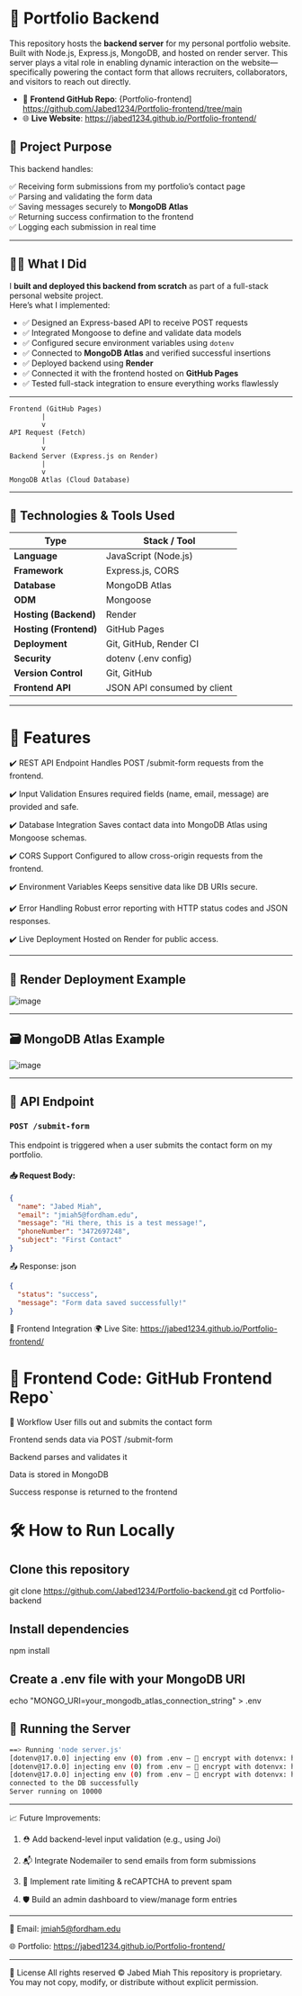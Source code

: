 # 💼 Portfolio Backend

This repository hosts the **backend server** for my personal portfolio website. Built with Node.js, Express.js, MongoDB, and hosted on render server. This server plays a vital role in enabling dynamic interaction on the website—specifically powering the contact form that allows recruiters, collaborators, and visitors to reach out directly.

- 🔗 **Frontend GitHub Repo**: {Portfolio-frontend] https://github.com/Jabed1234/Portfolio-frontend/tree/main 
- 🌐 **Live Website**: https://jabed1234.github.io/Portfolio-frontend/

## 🧠 Project Purpose

This backend handles:

✅ Receiving form submissions from my portfolio’s contact page  
✅ Parsing and validating the form data  
✅ Saving messages securely to **MongoDB Atlas**  
✅ Returning success confirmation to the frontend  
✅ Logging each submission in real time

---

## 👨‍💻 What I Did

I **built and deployed this backend from scratch** as part of a full-stack personal website project.  
Here’s what I implemented:

- ✅ Designed an Express-based API to receive POST requests
- ✅ Integrated Mongoose to define and validate data models
- ✅ Configured secure environment variables using `dotenv`
- ✅ Connected to **MongoDB Atlas** and verified successful insertions
- ✅ Deployed backend using **Render**
- ✅ Connected it with the frontend hosted on **GitHub Pages**
- ✅ Tested full-stack integration to ensure everything works flawlessly

---
```
Frontend (GitHub Pages)
        |
        v
API Request (Fetch)
        |
        v
Backend Server (Express.js on Render)
        |
        v
MongoDB Atlas (Cloud Database)
```
---

## 🧰 Technologies & Tools Used

| Type               | Stack / Tool                                |
|--------------------|---------------------------------------------|
| **Language**       | JavaScript (Node.js)                        |
| **Framework**      | Express.js, CORS                                  |
| **Database**       | MongoDB Atlas                               |
| **ODM**            | Mongoose                                    |
| **Hosting (Backend)** | Render                                  |
| **Hosting (Frontend)** | GitHub Pages                          |
| **Deployment**     | Git, GitHub, Render CI                      |
| **Security**       | dotenv (.env config)                        |
| **Version Control**| Git, GitHub                                 |
| **Frontend API**   | JSON API consumed by client                 |

---
# 🚀 Features
✔️ REST API Endpoint
Handles POST /submit-form requests from the frontend.

✔️ Input Validation
Ensures required fields (name, email, message) are provided and safe.

✔️ Database Integration
Saves contact data into MongoDB Atlas using Mongoose schemas.

✔️ CORS Support
Configured to allow cross-origin requests from the frontend.

✔️ Environment Variables
Keeps sensitive data like DB URIs secure.

✔️ Error Handling
Robust error reporting with HTTP status codes and JSON responses.

✔️ Live Deployment
Hosted on Render for public access.



---
## 📡 Render Deployment Example

![image](https://github.com/user-attachments/assets/bb958d4b-c6af-4463-bf10-3d7daeb154c2)

---

## 🗃️ MongoDB Atlas Example

![image](https://github.com/user-attachments/assets/845a1d35-ffa7-41b6-8fe1-7a17d379d6f3)


---

## 📡 API Endpoint

### `POST /submit-form`

This endpoint is triggered when a user submits the contact form on my portfolio.

#### 📥 Request Body:

```json
{
  "name": "Jabed Miah",
  "email": "jmiah5@fordham.edu",
  "message": "Hi there, this is a test message!",
  "phoneNumber": "3472697248",
  "subject": "First Contact"
}
```
📤 Response:
json
```json
{
  "status": "success",
  "message": "Form data saved successfully!"
}
```
🔗 Frontend Integration
🌍 Live Site: https://jabed1234.github.io/Portfolio-frontend/

# 💾 Frontend Code: GitHub Frontend Repo`

🔁 Workflow
User fills out and submits the contact form

Frontend sends data via POST /submit-form

Backend parses and validates it

Data is stored in MongoDB

Success response is returned to the frontend

# 🛠 How to Run Locally
## Clone this repository
git clone https://github.com/Jabed1234/Portfolio-backend.git
cd Portfolio-backend

## Install dependencies
npm install

## Create a .env file with your MongoDB URI
echo "MONGO_URI=your_mongodb_atlas_connection_string" > .env

## 🚀 Running the Server

```bash
==> Running 'node server.js'
[dotenv@17.0.0] injecting env (0) from .env – 🔐 encrypt with dotenvx: https://dotenvx.com
[dotenv@17.0.0] injecting env (0) from .env – 🔐 encrypt with dotenvx: https://dotenvx.com
[dotenv@17.0.0] injecting env (0) from .env – 🔐 encrypt with dotenvx: https://dotenvx.com
connected to the DB successfully
Server running on 10000
```
-------------------------------------------------------------------------------------------------------------------------------------------------
📈 Future Improvements:
1. ⛑️ Add backend-level input validation (e.g., using Joi)

2. 📬 Integrate Nodemailer to send emails from form submissions

3. 🔐 Implement rate limiting & reCAPTCHA to prevent spam

4. 🛡️ Build an admin dashboard to view/manage form entries

-------------------------------------------------------------------------------------------------------------------------------------------------

📧 Email: jmiah5@fordham.edu

🌐 Portfolio: https://jabed1234.github.io/Portfolio-frontend/

-------------------------------------------------------------------------------------------------------------------------------------------------

📄 License
All rights reserved © Jabed Miah
This repository is proprietary. You may not copy, modify, or distribute without explicit permission.


